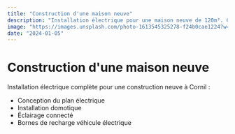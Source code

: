 ```yaml
---
title: "Construction d'une maison neuve"
description: "Installation électrique pour une maison neuve de 120m². Conception et réalisation complète incluant domotique et éclairage connecté."
image: "https://images.unsplash.com/photo-1613545325278-f24b0cae1224?w=800&auto=format&fit=crop"
date: "2024-01-05"
---
```


# Construction d'une maison neuve

Installation électrique complète pour une construction neuve à Cornil :

- Conception du plan électrique
- Installation domotique
- Éclairage connecté
- Bornes de recharge véhicule électrique